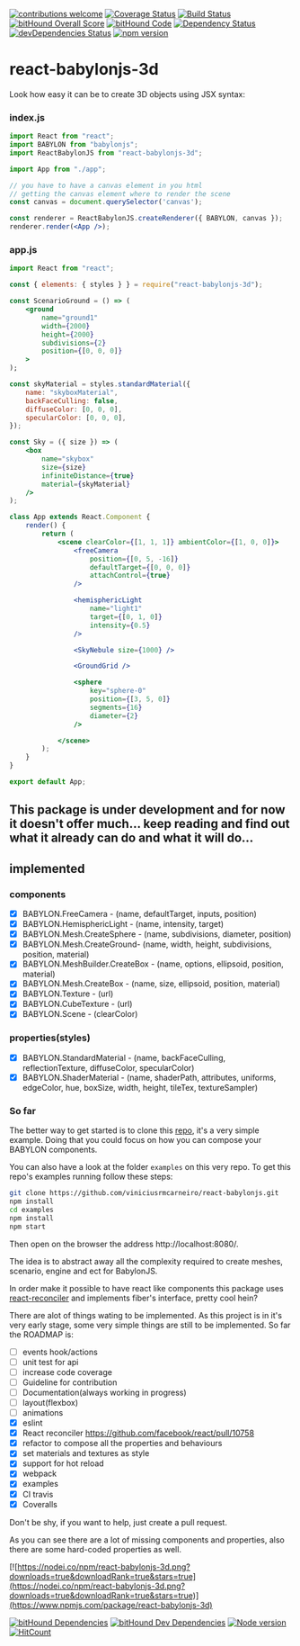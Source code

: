 [![contributions welcome](https://img.shields.io/badge/contributions-welcome-brightgreen.svg?style=flat)](https://github.com/viniciusrmcarneiro/react-babylonjs/issues)
[![Coverage Status](https://coveralls.io/repos/github/viniciusrmcarneiro/react-babylonjs/badge.svg?branch=master)](https://coveralls.io/github/viniciusrmcarneiro/react-babylonjs?branch=master)
[![Build Status](https://travis-ci.org/viniciusrmcarneiro/react-babylonjs.svg)](https://travis-ci.org/viniciusrmcarneiro/react-babylonjs)
[![bitHound Overall Score](https://www.bithound.io/github/viniciusrmcarneiro/react-babylonjs/badges/score.svg)](https://www.bithound.io/github/viniciusrmcarneiro/react-babylonjs)
[![bitHound Code](https://www.bithound.io/github/viniciusrmcarneiro/react-babylonjs/badges/code.svg)](https://www.bithound.io/github/viniciusrmcarneiro/react-babylonjs)
[![Dependency Status](https://david-dm.org/viniciusrmcarneiro/react-babylonjs.svg)](https://david-dm.org/viniciusrmcarneiro/react-babylonjs) 
[![devDependencies Status](https://david-dm.org/viniciusrmcarneiro/react-babylonjs/dev-status.svg)](https://david-dm.org/viniciusrmcarneiro/react-babylonjs?type=dev)
[![npm version](https://badge.fury.io/js/react-babylonjs-3d.svg)](https://badge.fury.io/js/react-babylonjs-3d)


# react-babylonjs-3d

Look how easy it can be to create 3D objects using JSX syntax:
### index.js
```jsx
import React from "react";
import BABYLON from "babylonjs";
import ReactBabylonJS from "react-babylonjs-3d";

import App from "./app";

// you have to have a canvas element in you html
// getting the canvas element where to render the scene
const canvas = document.querySelector('canvas');

const renderer = ReactBabylonJS.createRenderer({ BABYLON, canvas });
renderer.render(<App />);
```

### app.js
```jsx
import React from "react";

const { elements: { styles } } = require("react-babylonjs-3d");

const ScenarioGround = () => (
    <ground
        name="ground1"
        width={2000}
        height={2000}
        subdivisions={2}
        position={[0, 0, 0]}
    >
);
```
```jsx
const skyMaterial = styles.standardMaterial({
    name: "skyboxMaterial",
    backFaceCulling: false,
    diffuseColor: [0, 0, 0],
    specularColor: [0, 0, 0],
});
```
```jsx
const Sky = ({ size }) => (
    <box
        name="skybox"
        size={size}
        infiniteDistance={true}
        material={skyMaterial}
    />
);
```
```jsx
class App extends React.Component {
    render() {
        return (
            <scene clearColor={[1, 1, 1]} ambientColor={[1, 0, 0]}>
                <freeCamera
                    position={[0, 5, -16]}
                    defaultTarget={[0, 0, 0]}
                    attachControl={true}
                />

                <hemisphericLight
                    name="light1"
                    target={[0, 1, 0]}
                    intensity={0.5}
                />

                <SkyNebule size={1000} />

                <GroundGrid />

                <sphere
                    key="sphere-0"
                    position={[3, 5, 0]}
                    segments={16}
                    diameter={2}
                />

            </scene>
        );
    }
}

export default App;
```

## This package is under development and for now it doesn't offer much... keep reading and find out what it already can do and what it will do...

## implemented
### components
- [x] BABYLON.FreeCamera - (name, defaultTarget, inputs, position) 
- [x] BABYLON.HemisphericLight - (name, intensity, target)
- [x] BABYLON.Mesh.CreateSphere - (name, subdivisions, diameter, position)
- [x] BABYLON.Mesh.CreateGround- (name, width, height, subdivisions, position, material)
- [x] BABYLON.MeshBuilder.CreateBox - (name, options, ellipsoid, position, material)
- [x] BABYLON.Mesh.CreateBox - (name, size, ellipsoid, position, material)
- [x] BABYLON.Texture - (url)
- [x] BABYLON.CubeTexture - (url)
- [x] BABYLON.Scene - (clearColor)

### properties(styles)
- [x] BABYLON.StandardMaterial - (name, backFaceCulling, reflectionTexture, diffuseColor, specularColor)
- [x] BABYLON.ShaderMaterial - (name, shaderPath, attributes, uniforms, edgeColor, hue, boxSize, width, height, tileTex, textureSampler)

### So far
The better way to get started is to clone this [repo](https://github.com/viniciusrmcarneiro/react-babylonjs-3d-example), it's a very simple example. Doing that you could focus on how you can compose your BABYLON components.

You can also have a look at the folder `examples` on this very repo.
To get this repo's examples running follow these steps:
```bash
git clone https://github.com/viniciusrmcarneiro/react-babylonjs.git
npm install
cd examples
npm install
npm start
```
Then open on the browser the address http://localhost:8080/.

The idea is to abstract away all the complexity required to create meshes, scenario, engine and ect for BabylonJS.

In order make it possible to have react like components this package uses [react-reconciler](https://www.npmjs.com/package/react-reconciler) and implements fiber's interface, pretty cool hein?


There are alot of things wating to be implemented. As this project is in it's very early stage, some very simple things are still to be implemented. So far the ROADMAP is:
- [ ] events hook/actions
- [ ] unit test for api
- [ ] increase code coverage
- [ ] Guideline for contribution
- [ ] Documentation(always working in progress)
- [ ] layout(flexbox)
- [ ] animations
- [x] eslint
- [x] React reconciler <https://github.com/facebook/react/pull/10758>
- [x] refactor to compose all the properties and behaviours
- [x] set materials and textures as style
- [x] support for hot reload
- [x] webpack
- [x] examples
- [x] CI travis
- [x] Coveralls

Don't be shy, if you want to help, just create a pull request.


As you can see there are a lot of missing components and properties, also there are some hard-coded properties as well.

[![https://nodei.co/npm/react-babylonjs-3d.png?downloads=true&downloadRank=true&stars=true](https://nodei.co/npm/react-babylonjs-3d.png?downloads=true&downloadRank=true&stars=true)](https://www.npmjs.com/package/react-babylonjs-3d)

[![bitHound Dependencies](https://www.bithound.io/github/viniciusrmcarneiro/react-babylonjs/badges/dependencies.svg)](https://www.bithound.io/github/viniciusrmcarneiro/react-babylonjs/master/dependencies/npm)
[![bitHound Dev Dependencies](https://www.bithound.io/github/viniciusrmcarneiro/react-babylonjs/badges/devDependencies.svg)](https://www.bithound.io/github/viniciusrmcarneiro/react-babylonjs/master/dependencies/npm)
[![Node version](https://img.shields.io/node/v/react-babylonjs-3d.svg?style=flat)](https://github.com/viniciusrmcarneiro/react-babylonjs)
[![HitCount](http://hits.dwyl.com/viniciusrmcarneiro/react-babylonjs.svg)](http://hits.dwyl.com/viniciusrmcarneiro/react-babylonjs)
